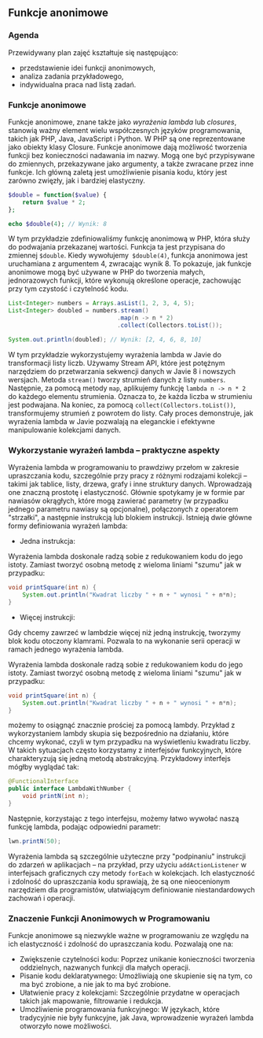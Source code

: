 ## Funkcje anonimowe

### Agenda
Przewidywany plan zajęć kształtuje się następująco:
* przedstawienie idei funkcji anonimowych,
* analiza zadania przykładowego,
* indywidualna praca nad listą zadań.

### Funkcje anonimowe

Funkcje anonimowe, znane także jako _wyrażenia lambda_ lub _closures_, stanowią ważny element wielu współczesnych języków programowania, takich jak PHP, Java, JavaScript i Python. W PHP są one reprezentowane jako obiekty klasy Closure. Funkcje anonimowe dają możliwość tworzenia funkcji bez konieczności nadawania im nazwy. Mogą one być przypisywane do zmiennych, przekazywane jako argumenty, a także zwracane przez inne funkcje. Ich główną zaletą jest umożliwienie pisania kodu, który jest zarówno zwięzły, jak i bardziej elastyczny.

```php
$double = function($value) {
    return $value * 2;
};

echo $double(4); // Wynik: 8
```

W tym przykładzie zdefiniowaliśmy funkcję anonimową w PHP, która służy do podwajania przekazanej wartości. Funkcja ta jest przypisana do zmiennej `$double`. Kiedy wywołujemy` $double(4)`, funkcja anonimowa jest uruchamiana z argumentem 4, zwracając wynik 8. To pokazuje, jak funkcje anonimowe mogą być używane w PHP do tworzenia małych, jednorazowych funkcji, które wykonują określone operacje, zachowując przy tym czystość i czytelność kodu.

```java
List<Integer> numbers = Arrays.asList(1, 2, 3, 4, 5);
List<Integer> doubled = numbers.stream()
                               .map(n -> n * 2)
                               .collect(Collectors.toList());

System.out.println(doubled); // Wynik: [2, 4, 6, 8, 10]
```

W tym przykładzie wykorzystujemy wyrażenia lambda w Javie do transformacji listy liczb. Używamy Stream API, które jest potężnym narzędziem do przetwarzania sekwencji danych w Javie 8 i nowszych wersjach. Metoda `stream()` tworzy strumień danych z listy `numbers`. Następnie, za pomocą metody `map`, aplikujemy funkcję `lambda n -> n * 2` do każdego elementu strumienia. Oznacza to, że każda liczba w strumieniu jest podwajana. Na koniec, za pomocą `collect(Collectors.toList())`, transformujemy strumień z powrotem do listy. Cały proces demonstruje, jak wyrażenia lambda w Javie pozwalają na eleganckie i efektywne manipulowanie kolekcjami danych.

### Wykorzystanie wyrażeń lambda – praktyczne aspekty

Wyrażenia lambda w programowaniu to prawdziwy przełom w zakresie upraszczania kodu, szczególnie przy pracy z różnymi rodzajami kolekcji – takimi jak tablice, listy, drzewa, grafy i inne struktury danych. Wprowadzają one znaczną prostotę i elastyczność. Głównie spotykamy je w formie par nawiasów okrągłych, które mogą zawierać parametry (w przypadku jednego parametru nawiasy są opcjonalne), połączonych z operatorem "strzałki", a następnie instrukcją lub blokiem instrukcji. Istnieją dwie główne formy definiowania wyrażeń lambda:

* Jedna instrukcja:

Wyrażenia lambda doskonale radzą sobie z redukowaniem kodu do jego istoty. Zamiast tworzyć osobną metodę z wieloma liniami "szumu" jak w przypadku:

```java
void printSquare(int n) {
    System.out.println("Kwadrat liczby " + n + " wynosi " + n*n);
}
```

* Więcej instrukcji:

Gdy chcemy zawrzeć w lambdzie więcej niż jedną instrukcję, tworzymy blok kodu otoczony klamrami. Pozwala to na wykonanie serii operacji w ramach jednego wyrażenia lambda.

Wyrażenia lambda doskonale radzą sobie z redukowaniem kodu do jego istoty. Zamiast tworzyć osobną metodę z wieloma liniami "szumu" jak w przypadku:

```java
void printSquare(int n) {
    System.out.println("Kwadrat liczby " + n + " wynosi " + n*n);
}
```

możemy to osiągnąć znacznie prościej za pomocą lambdy. Przykład z wykorzystaniem lambdy skupia się bezpośrednio na działaniu, które chcemy wykonać, czyli w tym przypadku na wyświetleniu kwadratu liczby. W takich sytuacjach często korzystamy z interfejsów funkcyjnych, które charakteryzują się jedną metodą abstrakcyjną. Przykładowy interfejs mógłby wyglądać tak:

```java
@FunctionalInterface
public interface LambdaWithNumber {
    void printN(int n);
}
```

Następnie, korzystając z tego interfejsu, możemy łatwo wywołać naszą funkcję lambda, podając odpowiedni parametr:

```java
lwn.printN(50);
```

Wyrażenia lambda są szczególnie użyteczne przy "podpinaniu" instrukcji do zdarzeń w aplikacjach – na przykład, przy użyciu `addActionListener` w interfejsach graficznych czy metody `forEach` w kolekcjach. Ich elastyczność i zdolność do upraszczania kodu sprawiają, że są one nieocenionym narzędziem dla programistów, ułatwiającym definiowanie niestandardowych zachowań i operacji.

### Znaczenie Funkcji Anonimowych w Programowaniu

Funkcje anonimowe są niezwykle ważne w programowaniu ze względu na ich elastyczność i zdolność do upraszczania kodu. Pozwalają one na:

* Zwiększenie czytelności kodu: Poprzez unikanie konieczności tworzenia oddzielnych, nazwanych funkcji dla małych operacji.
* Pisanie kodu deklaratywnego: Umożliwiają one skupienie się na tym, co ma być zrobione, a nie jak to ma być zrobione.
* Ułatwienie pracy z kolekcjami: Szczególnie przydatne w operacjach takich jak mapowanie, filtrowanie i redukcja.
* Umożliwienie programowania funkcyjnego: W językach, które tradycyjnie nie były funkcyjne, jak Java, wprowadzenie wyrażeń lambda otworzyło nowe możliwości.